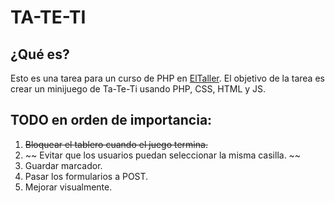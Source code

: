 # TA-TE-TI

## ¿Qué es?
Esto es una tarea para un curso de PHP en [ElTaller](https://www.eltaller.edu.uy/).
El objetivo de la tarea es crear un minijuego de Ta-Te-Ti usando PHP, CSS, HTML y JS.

## TODO en orden de importancia:
1. ~~Bloquear el tablero cuando el juego termina.~~
2. ~~ Evitar que los usuarios puedan seleccionar la misma casilla. ~~
3. Guardar marcador.
4. Pasar los formularios a POST.
5. Mejorar visualmente.
